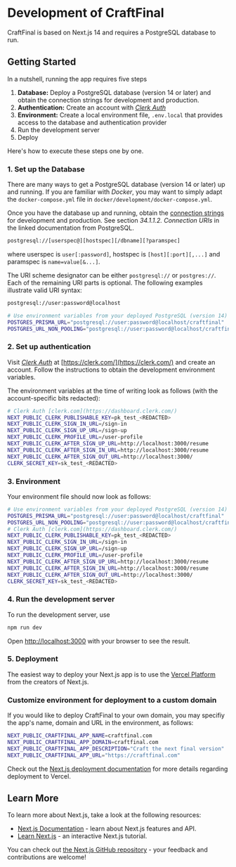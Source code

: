 # Development of CraftFinal

CraftFinal is based on Next.js 14 and requires a PostgreSQL database to run.

## Getting Started

In a nutshell, running the app requires five steps

1. **Database:** Deploy a PostgreSQL database (version 14 or later) and obtain the connection strings for development and production.
2. **Authentication:** Create an account with *[Clerk Auth](https://clerk.com/)*
3. **Environment:** Create a local environment file, `.env.local` that provides access to the database and authentication provider
4. Run the development server
5. Deploy

Here's how to execute these steps one by one.

### 1. Set up the **Database**

There are many ways to get a PostgreSQL database (version 14 or later) up and running. If you are familiar with *Docker*, you may want to simply adapt the `docker-compose.yml` file in `docker/development/docker-compose.yml`.

Once you have the database up and running, obtain the [connection strings](https://www.postgresql.org/docs/14/libpq-connect.html#LIBPQ-CONNSTRING) for development and production. See section *34.1.1.2. Connection URIs* in the linked documentation from PostgreSQL.

```zsh
postgresql://[userspec@][hostspec][/dbname][?paramspec]
```

where userspec is `user[:password]`, hostspec is `[host][:port][,...]` and paramspec is `name=value[&...]`.

The URI scheme designator can be either `postgresql://` or `postgres://`. Each of the remaining URI parts is optional. The following examples illustrate valid URI syntax:

```zsh
postgresql://user:password@localhost
```

```zsh
# Use environment variables from your deployed PostgreSQL (version 14) database
POSTGRES_PRISMA_URL="postgresql://user:password@localhost/craftfinal"
POSTGRES_URL_NON_POOLING="postgresql://user:password@localhost/craftfinal"
```

### 2. Set up **authentication**

Visit *[Clerk Auth](https://clerk.com/)* at [https://clerk.com/](https://clerk.com/) and create an account. Follow the instructions to obtain the development environment variables.

The environment variables at the time of writing look as follows (with the account-specific bits redacted):

```zsh
# Clerk Auth [clerk.com](https://dashboard.clerk.com/)
NEXT_PUBLIC_CLERK_PUBLISHABLE_KEY=pk_test_<REDACTED>
NEXT_PUBLIC_CLERK_SIGN_IN_URL=/sign-in
NEXT_PUBLIC_CLERK_SIGN_UP_URL=/sign-up
NEXT_PUBLIC_CLERK_PROFILE_URL=/user-profile
NEXT_PUBLIC_CLERK_AFTER_SIGN_UP_URL=http://localhost:3000/resume
NEXT_PUBLIC_CLERK_AFTER_SIGN_IN_URL=http://localhost:3000/resume
NEXT_PUBLIC_CLERK_AFTER_SIGN_OUT_URL=http://localhost:3000/
CLERK_SECRET_KEY=sk_test_<REDACTED>
```

### 3. Environment

Your environment file should now look as follows:

```zsh
# Use environment variables from your deployed PostgreSQL (version 14) database
POSTGRES_PRISMA_URL="postgresql://user:password@localhost/craftfinal"
POSTGRES_URL_NON_POOLING="postgresql://user:password@localhost/craftfinal"
# Clerk Auth [clerk.com](https://dashboard.clerk.com/)
NEXT_PUBLIC_CLERK_PUBLISHABLE_KEY=pk_test_<REDACTED>
NEXT_PUBLIC_CLERK_SIGN_IN_URL=/sign-in
NEXT_PUBLIC_CLERK_SIGN_UP_URL=/sign-up
NEXT_PUBLIC_CLERK_PROFILE_URL=/user-profile
NEXT_PUBLIC_CLERK_AFTER_SIGN_UP_URL=http://localhost:3000/resume
NEXT_PUBLIC_CLERK_AFTER_SIGN_IN_URL=http://localhost:3000/resume
NEXT_PUBLIC_CLERK_AFTER_SIGN_OUT_URL=http://localhost:3000/
CLERK_SECRET_KEY=sk_test_<REDACTED>
```

### 4. Run the **development server**

To run the development server, use

```bash
npm run dev
```

Open [http://localhost:3000](http://localhost:3000) with your browser to see the result.

### 5. Deployment

The easiest way to deploy your Next.js app is to use the [Vercel Platform](https://vercel.com/new?utm_medium=default-template&filter=next.js&utm_source=create-next-app&utm_campaign=create-next-app-readme) from the creators of Next.js.

### Customize environment for deployment to a custom domain

If you would like to deploy CraftFinal to your own domain, you may specifiy the app's name, domain and URL in the environment, as follows:

```zsh
NEXT_PUBLIC_CRAFTFINAL_APP_NAME=craftfinal.com
NEXT_PUBLIC_CRAFTFINAL_APP_DOMAIN=craftfinal.com
NEXT_PUBLIC_CRAFTFINAL_APP_DESCRIPTION="Craft the next final version"
NEXT_PUBLIC_CRAFTFINAL_APP_URL="https://craftfinal.com"
```

Check out the [Next.js deployment documentation](https://nextjs.org/docs/deployment) for more details regarding deployment to Vercel.

## Learn More

To learn more about Next.js, take a look at the following resources:

- [Next.js Documentation](https://nextjs.org/docs) - learn about Next.js features and API.
- [Learn Next.js](https://nextjs.org/learn) - an interactive Next.js tutorial.

You can check out [the Next.js GitHub repository](https://github.com/vercel/next.js/) - your feedback and contributions are welcome!

